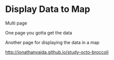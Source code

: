# Display Data to Map
Multi page

One page you gotta get the data

Another page for displaying the data in a map

http://jonathanvajda.github.io/study-octo-broccoli
